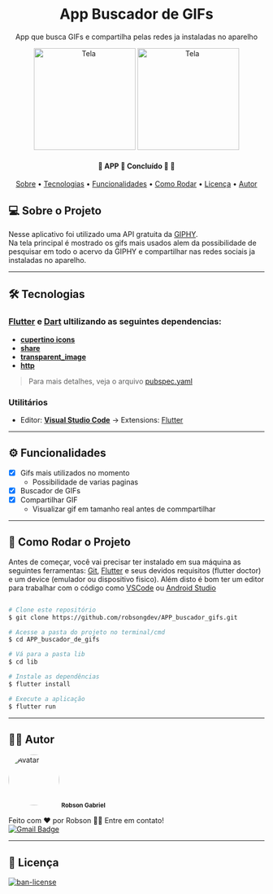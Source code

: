 <h1 align="center">App Buscador de GIFs</h1>

<p align="center">App que busca GIFs e compartilha pelas redes ja instaladas no aparelho</p>


<p align="center">
  <img alt="Tela" title="#Tela" src="./assets/tela1.gif" width="200px">

  <img alt="Tela" title="#Tela" src="./assets/tela2.gif" width="200px">
</p>


<h4 align="center"> 
	🚧  APP 📱 Concluído 🚀 🚧
</h4>

<p align="center">
  <a href="#-sobre-o-projeto">Sobre</a> •
  <a href="#-tecnologias">Tecnologias</a> •
  <a href="#-funcionalidades">Funcionalidades</a> •
  <a href="#-como-rodar-o-projeto">Como Rodar</a> •
  <a href="#-licença">Licença</a> •
  <a href="#-autor">Autor</a>
</p>


## 💻 Sobre o Projeto

  
  Nesse aplicativo foi utilizado uma API gratuita da [GIPHY](https://developers.giphy.com/docs/api).<br>
  Na tela principal é mostrado os gifs mais usados alem da possibilidade de pesquisar em todo o acervo da GIPHY e compartilhar nas redes sociais ja instaladas no aparelho.
  
---

## 🛠 Tecnologias

### [Flutter](https://flutter.dev/) e [Dart](https://dart.dev/) ultilizando as seguintes dependencias:
  
-  **[cupertino icons](https://pub.dev/packages/cupertino_icons)**
-  **[share](https://pub.dev/packages/share)**
-  **[transparent_image](https://pub.dev/packages/transparent_image)**
-  **[http](https://pub.dev/packages/http)**

> Para mais detalhes, veja o arquivo  [pubspec.yaml](./pubspec.yaml)

### **Utilitários**

-   Editor:  **[Visual Studio Code](https://code.visualstudio.com/)**  → Extensions: [Flutter](https://marketplace.visualstudio.com/items?itemName=Dart-Code.flutter)
---

## ⚙️ Funcionalidades

- [x] Gifs mais utilizados no momento
     - Possibilidade de varias paginas
- [x] Buscador de GIFs
- [x] Compartilhar GIF
     - Visualizar gif em tamanho real antes de commpartilhar

---

## 🎲 Como Rodar o Projeto

Antes de começar, você vai precisar ter instalado em sua máquina as seguintes ferramentas: [Git](https://git-scm.com), [Flutter](https://flutter.dev/) e seus devidos requisitos (flutter doctor) e um device (emulador ou dispositivo fisico). Além disto é bom ter um editor para trabalhar com o código como [VSCode](https://code.visualstudio.com/) ou [Android Studio](https://developer.android.com/studio)

```bash

# Clone este repositório
$ git clone https://github.com/robsongdev/APP_buscador_gifs.git

# Acesse a pasta do projeto no terminal/cmd
$ cd APP_buscador_de_gifs

# Vá para a pasta lib
$ cd lib

# Instale as dependências
$ flutter install

# Execute a aplicação
$ flutter run
```
---

## 👨‍💻 Autor

<img style = "border-radius: 50%;" src = "https://avatars.githubusercontent.com/u/61766294?s=460&u=63adaa91f7c8f4a54950026f5a69a44f35e97030&v=4" width = "100px;" alt = "Avatar" />
<sub> <b> Robson Gabriel</b> </sub>

Feito com ❤️ por Robson 👋🏽 Entre em contato!<br>
[![Gmail Badge](https://img.shields.io/badge/-robsong369@gmail.com-c14438?style=flat-square&logo=Gmail&logoColor=white&link=mailto:robsong369@gmail.com)](mailto:robsong369@gmail.com)


---
## 📝 Licença

<a href="./LICENSE">
  <img alt="ban-license" src="https://img.shields.io/apm/l/pack">
</a>

